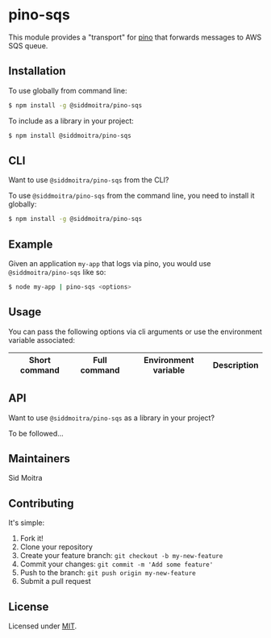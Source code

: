 # pino-sqs

This module provides a "transport" for [pino](http://getpino.io/#/) that forwards messages to AWS SQS queue.

## Installation

To use globally from command line:

```bash
$ npm install -g @siddmoitra/pino-sqs
```

To include as a library in your project:

```bash
$ npm install @siddmoitra/pino-sqs
```

## CLI

Want to use `@siddmoitra/pino-sqs` from the CLI?

To use `@siddmoitra/pino-sqs` from the command line, you need to install it globally:

```bash
$ npm install -g @siddmoitra/pino-sqs
```

## Example

Given an application `my-app` that logs via pino, you would use `@siddmoitra/pino-sqs` like so:

```bash
$ node my-app | pino-sqs <options>
```

## Usage

You can pass the following options via cli arguments or use the environment variable associated:

| Short command | Full command | Environment variable | Description |
| --- | --- | --- | --- |


## API

Want to use `@siddmoitra/pino-sqs` as a library in your project?

To be followed...

## Maintainers

Sid Moitra

## Contributing

It's simple:

1. Fork it!
2. Clone your repository
3. Create your feature branch: `git checkout -b my-new-feature`
4. Commit your changes: `git commit -m 'Add some feature'`
5. Push to the branch: `git push origin my-new-feature`
6. Submit a pull request


## License

Licensed under [MIT](./LICENSE).

